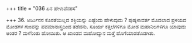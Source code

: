 +++
title = "036 ಏನ ಹೇಳುವೆನರಸ"

+++
36. ಅರ್ಜುನನ ಕೊರತೆಯಿಲ್ಲದ ಶಕ್ತಿಯನ್ನು ಎಷ್ಟೆಂದು ಹೇಳುವುದು ? ಪುಷ್ಕಳಾವರ್ತ ಮೊದಲಾದ ಪ್ರಳಯದ ಮೋಡಗಳ ಗುಂಪನ್ನು ಪವಮಾನಾಸ್ತ್ರದಿಂದ ತಡೆದನು. ಸೂರ್ಯ ಕತ್ತಲೆಗಳಿಗೂ ಮೋಡ ಮಹಾನಿಲಗಳಿಗೂ ಯಾವುದು ಅಂತರ ? ಮಳೆನಿಂತು ಹೋಯಿತು. ಆ ಖಾಂಡವ ಮಹೋದ್ಯಾನ ಮತ್ತೆ ಹೊಗೆಯಾಡತೊಡಗಿತು.
